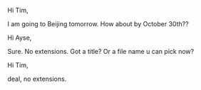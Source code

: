 Hi Tim,

I am going to Beijing tomorrow. How about by October 30th??

Hi Ayse,

Sure. No extensions.  Got a title? Or a file name u can pick now?

Hi Tim, 

deal, no extensions.

